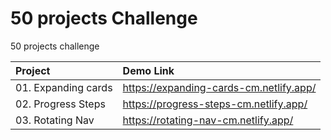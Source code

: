 # 50 projects Challenge
 50 projects challenge

| Project | Demo Link  |
| :-------------------------- | :------------------------------ | 
| 01. Expanding cards | https://expanding-cards-cm.netlify.app/ |
| 02. Progress Steps | https://progress-steps-cm.netlify.app/   | 
| 03. Rotating Nav | https://rotating-nav-cm.netlify.app/   | 
